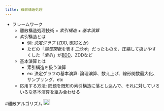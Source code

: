 ```yaml
---
title: 離散構造処理
---
```


* フレームワーク
  * 離散構造処理技術 = *索引構造* + *基本演算*
  * *索引*構造とは
    * 例: *決定グラフ* (ZDD, [BDD](BDD.md)とか)
    * ただの「*論理関数*を表す*二分木*」だったものを、圧縮して扱いやすくした「*索引*」が[BDD](BDD.md)、ZDDなど
  * 基本演算とは
    * 索引構造を扱う演算
    * ex: 決定グラフの基本演算: 論理演算、数え上げ、線形関数最大化、サンプリング、etc
  * 応用する方法: 問題を既知の索引構造に落とし込んで、それに対していろいろな基本演算を組み合わせる

\#離散アルゴリズム
<img src='https://scrapbox.io/api/pages/blu3mo-public/情報科学の達人/icon' alt='情報科学の達人.icon' height="19.5"/>

